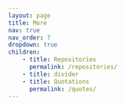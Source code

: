 ```yaml
---
layout: page
title: More
nav: true
nav_order: 7
dropdown: true
children:
    - title: Repositories
      permalink: /repositories/
    - title: divider
    - title: Quotations
      permalink: /quotes/
---
```

